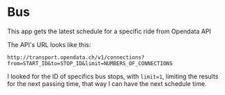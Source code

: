 # Bus

This app gets the latest schedule for a specific ride from Opendata API

The API's URL looks like this:

`http://transport.opendata.ch/v1/connections?from=START_ID&to=STOP_ID&limit=NUMBERS_OF_CONNECTIONS`

I looked for the ID of specifics bus stops, with `limit=1`, limiting the results for the next passing time, that way I can have the next schedule time.
